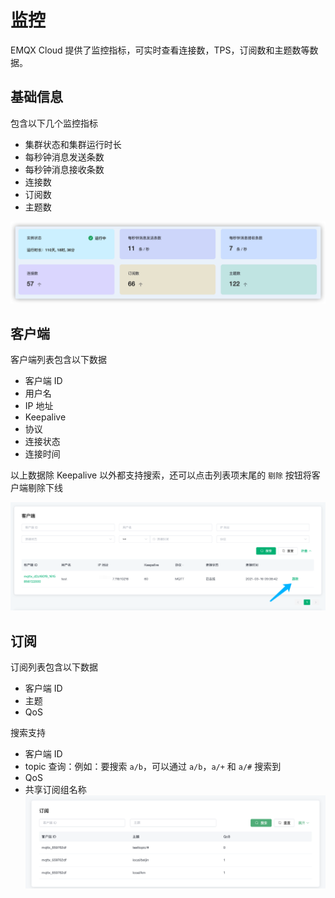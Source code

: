 # 监控

EMQX Cloud 提供了监控指标，可实时查看连接数，TPS，订阅数和主题数等数据。



## 基础信息
包含以下几个监控指标
* 集群状态和集群运行时长
* 每秒钟消息发送条数
* 每秒钟消息接收条数
* 连接数
* 订阅数
* 主题数

![monitor_base](./_assets/monitor_base.png)



## 客户端

客户端列表包含以下数据
* 客户端 ID
* 用户名
* IP 地址
* Keepalive
* 协议
* 连接状态
* 连接时间

以上数据除 Keepalive 以外都支持搜索，还可以点击列表项末尾的 `剔除` 按钮将客户端剔除下线

![clients](./_assets/clients.png)



## 订阅

订阅列表包含以下数据
* 客户端 ID
* 主题
* QoS

搜索支持
* 客户端 ID
* topic 查询：例如：要搜索 `a/b`，可以通过 `a/b`，`a/+` 和 `a/#` 搜索到
* QoS
* 共享订阅组名称
![clients](./_assets/subscriptions.png)